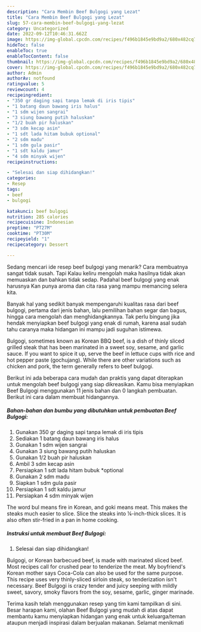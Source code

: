 ```yaml
---
description: "Cara Membin Beef Bulgogi yang Lezat"
title: "Cara Membin Beef Bulgogi yang Lezat"
slug: 57-cara-membin-beef-bulgogi-yang-lezat
category: Uncategorized
date: 2022-09-12T10:46:31.662Z
image: https://img-global.cpcdn.com/recipes/f496b1845e9bd9a2/680x482cq70/beef-bulgogi-foto-resep-utama.jpg
hideToc: false
enableToc: true
enableTocContent: false
thumbnail: https://img-global.cpcdn.com/recipes/f496b1845e9bd9a2/680x482cq70/beef-bulgogi-foto-resep-utama.jpg
cover: https://img-global.cpcdn.com/recipes/f496b1845e9bd9a2/680x482cq70/beef-bulgogi-foto-resep-utama.jpg
author: Admin
authorAv: notfound
ratingvalue: 5
reviewcount: 4
recipeingredient:
- "350 gr daging sapi tanpa lemak di iris tipis"
- "1 batang daun bawang iris halus"
- "1 sdm wijen sangrai"
- "3 siung bawang putih haluskan"
- "1/2 buah pir haluskan"
- "3 sdm kecap asin"
- "1 sdt lada hitam bubuk optional"
- "2 sdm madu"
- "1 sdm gula pasir"
- "1 sdt kaldu jamur"
- "4 sdm minyak wijen"
recipeinstructions:

- "Selesai dan siap dihidangkan!"
categories:
- Resep
tags:
- beef
- bulgogi

katakunci: beef bulgogi 
nutrition: 285 calories
recipecuisine: Indonesian
preptime: "PT27M"
cooktime: "PT30M"
recipeyield: "1"
recipecategory: Dessert

---
```



Sedang mencari ide resep beef bulgogi yang menarik? Cara membuatnya sangat tidak susah. Tapi Kalau keliru mengolah maka hasilnya tidak akan memuaskan dan bahkan tidak sedap. Padahal beef bulgogi yang enak harusnya Kan punya aroma dan cita rasa yang mampu memancing selera kita.


Banyak hal yang sedikit banyak mempengaruhi kualitas rasa dari beef bulgogi, pertama dari jenis bahan, lalu pemilihan bahan segar dan bagus, hingga cara mengolah dan menghidangkannya. Tak perlu bingung jika hendak menyiapkan beef bulgogi yang enak di rumah, karena asal sudah tahu caranya maka hidangan ini mampu jadi suguhan istimewa.

Bulgogi, sometimes known as Korean BBQ beef, is a dish of thinly sliced grilled steak that has been marinated in a sweet soy, sesame, and garlic sauce. If you want to spice it up, serve the beef in lettuce cups with rice and hot pepper paste (gochujang). While there are other variations such as chicken and pork, the term generally refers to beef bulgogi.


Berikut ini ada beberapa cara mudah dan praktis yang dapat diterapkan untuk mengolah beef bulgogi yang siap dikreasikan. Kamu bisa menyiapkan Beef Bulgogi menggunakan 11 jenis bahan dan 0 langkah pembuatan. Berikut ini cara dalam membuat hidangannya.

<!--inarticleads1-->

##### Bahan-bahan dan bumbu yang dibutuhkan untuk pembuatan Beef Bulgogi:

1. Gunakan 350 gr daging sapi tanpa lemak di iris tipis
1. Sediakan 1 batang daun bawang iris halus
1. Gunakan 1 sdm wijen sangrai
1. Gunakan 3 siung bawang putih haluskan
1. Gunakan 1/2 buah pir haluskan
1. Ambil 3 sdm kecap asin
1. Persiapkan 1 sdt lada hitam bubuk *optional
1. Gunakan 2 sdm madu
1. Siapkan 1 sdm gula pasir
1. Persiapkan 1 sdt kaldu jamur
1. Persiapkan 4 sdm minyak wijen


The word bul means fire in Korean, and goki means meat. This makes the steaks much easier to slice. Slice the steaks into ¼-inch-thick slices. It is also often stir-fried in a pan in home cooking. 

<!--inarticleads2-->

##### Instruksi untuk membuat Beef Bulgogi:


1. Selesai dan siap dihidangkan!

Bulgogi, or Korean barbecued beef, is made with marinated sliced beef. Most recipes call for crushed pear to tenderize the meat. My boyfriend&#39;s Korean mother says Coca-Cola can also be used for the same purpose. This recipe uses very thinly-sliced sirloin steak, so tenderization isn&#39;t necessary. Beef Bulgogi is crazy tender and juicy seeping with mildly sweet, savory, smoky flavors from the soy, sesame, garlic, ginger marinade. 

Terima kasih telah menggunakan resep yang tim kami tampilkan di sini. Besar harapan kami, olahan Beef Bulgogi yang mudah di atas dapat membantu kamu menyiapkan hidangan yang enak untuk keluarga/teman ataupun menjadi inspirasi dalam berjualan makanan. Selamat menikmati

